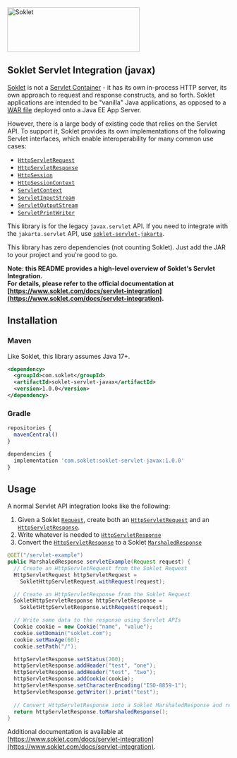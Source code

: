 <a href="https://www.soklet.com">
    <picture>
        <source media="(prefers-color-scheme: dark)" srcset="https://cdn.soklet.com/soklet-gh-logo-dark-v2.png">
        <img alt="Soklet" src="https://cdn.soklet.com/soklet-gh-logo-light-v2.png" width="300" height="101">
    </picture>
</a>

## Soklet Servlet Integration (javax) 

[Soklet](https://www.soklet.com) is not a [Servlet Container](https://en.wikipedia.org/wiki/Jakarta_Servlet) - it has its own in-process HTTP server, its own approach to request and response constructs, and so forth.  Soklet applications are intended to be "vanilla" Java applications, as opposed to a [WAR file](https://en.wikipedia.org/wiki/WAR_(file_format)) deployed onto a Java EE App Server.

However, there is a large body of existing code that relies on the Servlet API. To support it, Soklet provides its own implementations of the following Servlet interfaces, which enable interoperability for many common use cases:

* [`HttpServletRequest`](https://javax.javadoc.soklet.com/com/soklet/servlet/javax/SokletHttpServletRequest.html)
* [`HttpServletResponse`](https://javax.javadoc.soklet.com/com/soklet/servlet/javax/SokletHttpServletResponse.html)
* [`HttpSession`](https://javax.javadoc.soklet.com/com/soklet/servlet/javax/SokletHttpSession.html)
* [`HttpSessionContext`](https://javax.javadoc.soklet.com/com/soklet/servlet/javax/SokletHttpSessionContext.html)
* [`ServletContext`](https://javax.javadoc.soklet.com/com/soklet/servlet/javax/SokletServletContext.html)
* [`ServletInputStream`](https://javax.javadoc.soklet.com/com/soklet/servlet/javax/SokletServletInputStream.html)
* [`ServletOutputStream`](https://javax.javadoc.soklet.com/com/soklet/servlet/javax/SokletServletOutputStream.html)
* [`ServletPrintWriter`](https://javax.javadoc.soklet.com/com/soklet/servlet/javax/SokletServletPrintWriter.html)

This library is for the legacy `javax.servlet` API. If you need to integrate with the `jakarta.servlet` API, use [`soklet-servlet-jakarta`](https://github.com/soklet/soklet-servlet-jakarta).

This library has zero dependencies (not counting Soklet). Just add the JAR to your project and you're good to go. 

**Note: this README provides a high-level overview of Soklet's Servlet Integration.**<br/>
**For details, please refer to the official documentation at [https://www.soklet.com/docs/servlet-integration](https://www.soklet.com/docs/servlet-integration).**

## Installation

### Maven

Like Soklet, this library assumes Java 17+.

```xml
<dependency>
  <groupId>com.soklet</groupId>
  <artifactId>soklet-servlet-javax</artifactId>
  <version>1.0.0</version>
</dependency>
```

### Gradle

```js
repositories {
  mavenCentral()
}

dependencies {
  implementation 'com.soklet:soklet-servlet-javax:1.0.0'
}
```

## Usage

A normal Servlet API integration looks like the following:

1. Given a Soklet [`Request`](https://javadoc.soklet.com/com/soklet/core/Request.html), create both an [`HttpServletRequest`](https://javax.javadoc.soklet.com/com/soklet/servlet/javax/SokletHttpServletRequest.html) and an [`HttpServletResponse`](https://javax.javadoc.soklet.com/com/soklet/servlet/javax/SokletHttpServletResponse.html).
2. Write whatever is needed to [`HttpServletResponse`](https://javax.javadoc.soklet.com/com/soklet/servlet/javax/SokletHttpServletResponse.html)
3. Convert the [`HttpServletResponse`](https://javax.javadoc.soklet.com/com/soklet/servlet/javax/SokletHttpServletResponse.html) to a Soklet [`MarshaledResponse`](https://javadoc.soklet.com/com/soklet/core/MarshaledResponse.html)

```java
@GET("/servlet-example")
public MarshaledResponse servletExample(Request request) {
  // Create an HttpServletRequest from the Soklet Request
  HttpServletRequest httpServletRequest = 
    SokletHttpServletRequest.withRequest(request);

  // Create an HttpServletResponse from the Soklet Request
  SokletHttpServletResponse httpServletResponse = 
    SokletHttpServletResponse.withRequest(request);

  // Write some data to the response using Servlet APIs
  Cookie cookie = new Cookie("name", "value");
  cookie.setDomain("soklet.com");
  cookie.setMaxAge(60);
  cookie.setPath("/");

  httpServletResponse.setStatus(200);
  httpServletResponse.addHeader("test", "one");
  httpServletResponse.addHeader("test", "two");
  httpServletResponse.addCookie(cookie);
  httpServletResponse.setCharacterEncoding("ISO-8859-1");
  httpServletResponse.getWriter().print("test");    
  
  // Convert HttpServletResponse into a Soklet MarshaledResponse and return it
  return httpServletResponse.toMarshaledResponse();
}

```

Additional documentation is available at [https://www.soklet.com/docs/servlet-integration](https://www.soklet.com/docs/servlet-integration).